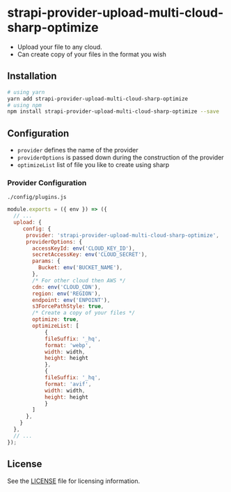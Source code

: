 # strapi-provider-upload-multi-cloud-sharp-optimize

* Upload your file to any cloud.
* Can create copy of your files in the format you wish
## Installation

```bash
# using yarn
yarn add strapi-provider-upload-multi-cloud-sharp-optimize
# using npm
npm install strapi-provider-upload-multi-cloud-sharp-optimize --save
```

## Configuration

- `provider` defines the name of the provider
- `providerOptions` is passed down during the construction of the provider
- `optimizeList` list of file you like to create using sharp

### Provider Configuration

`./config/plugins.js`

```js
module.exports = ({ env }) => ({
  // ...
  upload: {
     config: {
      provider: 'strapi-provider-upload-multi-cloud-sharp-optimize',
      providerOptions: {
        accessKeyId: env('CLOUD_KEY_ID'),
        secretAccessKey: env('CLOUD_SECRET'),
        params: {
          Bucket: env('BUCKET_NAME'),
        },
        /* For other cloud then AWS */
        cdn: env('CLOUD_CDN'),
        region: env('REGION'),
        endpoint: env('ENPOINT'),
        s3ForcePathStyle: true,
        /* Create a copy of your files */
        optimize: true,
        optimizeList: [
            {
            fileSuffix: '_hq',
            format: 'webp',
            width: width,
            height: height
            },
            {
            fileSuffix: '_hq',
            format: 'avif',
            width: width,
            height: height
            }
        ]
      },
    }
  },
  // ...
});
```

## License

See the [LICENSE](./LICENSE) file for licensing information.